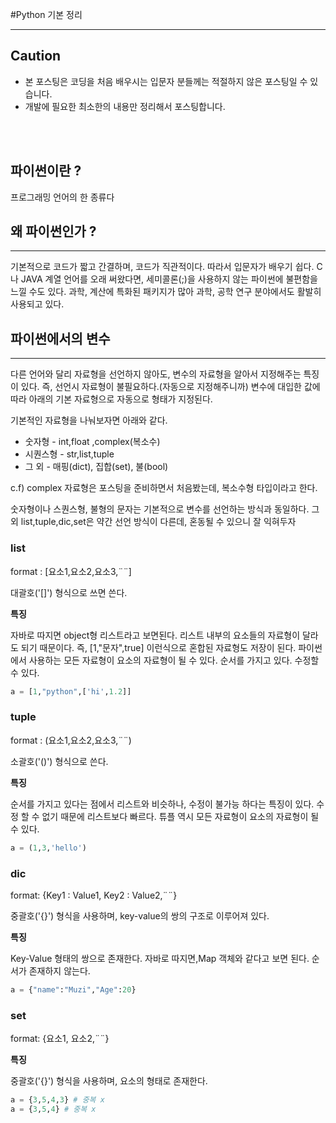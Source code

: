 #Python 기본 정리
***
## Caution
- 본 포스팅은 코딩을 처음 배우시는 입문자 분들께는 적절하지 않은 포스팅일 수 있습니다. 
- 개발에 필요한 최소한의 내용만 정리해서 포스팅합니다.


<br/>
<br/>

## 파이썬이란 ?
프로그래밍 언어의 한 종류다

## 왜 파이썬인가 ? 
***
기본적으로 코드가 짧고 간결하며, 코드가 직관적이다. 따라서 입문자가 배우기 쉽다. 
C나 JAVA 계열 언어를 오래 써왔다면, 세미콜론(;)을 사용하지 않는 파이썬에 불편함을 느낄 수도 있다. 
과학, 계산에 특화된 패키지가 많아 과학, 공학 연구 분야에서도 활발히 사용되고 있다.

## 파이썬에서의 변수
***
다른 언어와 달리 자료형을 선언하지 않아도, 변수의 자료형을 알아서 지정해주는 특징이 있다.
즉, 선언시 자료형이 불필요하다.(자동으로 지정해주니까) 변수에 대입한 값에 따라 아래의 기본 자료형으로 자동으로 형태가 지정된다.

기본적인 자료형을 나눠보자면 아래와 같다.

* 숫자형 - int,float ,complex(복소수)
* 시퀀스형 - str,list,tuple
* 그 외 - 매핑(dict), 집합(set), 불(bool)

c.f) complex 자료형은 포스팅을 준비하면서 처음봤는데, 복소수형 타입이라고 한다.


숫자형이나 스퀀스형, 불형의 문자는 기본적으로 변수를 선언하는 방식과 동일하다. 
그 외 list,tuple,dic,set은 약간 선언 방식이 다른데, 혼동될 수 있으니 잘 익혀두자



### list
format : [요소1,요소2,요소3,¨¨]

대괄호('[]') 형식으로 쓰면 쓴다.

<b>특징</b>

자바로 따지면 object형 리스트라고 보면된다. 리스트 내부의 요소들의 자료형이 달라도 되기 때문이다.  즉, [1,"문자",true] 이런식으로 혼합된 자료형도 저장이 된다. 파이썬에서 사용하는 모든 자료형이 요소의 자료형이 될 수 있다.
순서를 가지고 있다. 수정할 수 있다.

```python
a = [1,"python",['hi',1.2]]

```



### tuple

format : (요소1,요소2,요소3,¨¨)

소괄호('()') 형식으로 쓴다.

<b>특징</b>

순서를 가지고 있다는 점에서 리스트와 비슷하나, 수정이 불가능 하다는 특징이 있다. 수정 할 수 없기 때문에 리스트보다 빠르다. 튜플 역시 모든 자료형이 요소의 자료형이 될 수 있다.

```python
a = (1,3,'hello')

```


### dic

format: {Key1 : Value1, Key2 : Value2,¨¨}

중괄호('{}') 형식을 사용하며, key-value의 쌍의 구조로 이루어져 있다.

<b>특징</b>

Key-Value 형태의 쌍으로 존재한다. 자바로 따지면,Map 객체와 같다고 보면 된다. 순서가 존재하지 않는다.

```python
a = {"name":"Muzi","Age":20}
```


### set

format: {요소1, 요소2,¨¨}

<b>특징</b>

중괄호('{}') 형식을 사용하며, 요소의 형태로 존재한다.

```python
a = {3,5,4,3} # 중복 x
a = {3,5,4} # 중복 x
```

